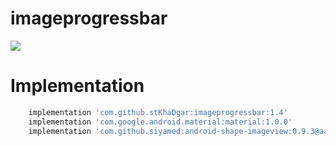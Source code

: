 # imageprogressbar

[![](https://jitpack.io/v/stKhaDgar/imageprogressbar.svg)](https://jitpack.io/#stKhaDgar/imageprogressbar)

# Implementation
```sh
    implementation 'com.github.stKhaDgar:imageprogressbar:1.4'
    implementation 'com.google.android.material:material:1.0.0'
    implementation 'com.github.siyamed:android-shape-imageview:0.9.3@aar'
```
